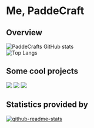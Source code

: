 # Me, PaddeCraft

## Overview

![PaddeCrafts GitHub stats](https://github-readme-stats.vercel.app/api?username=paddecraft&show_icons=true&theme=github_dark)\
![Top Langs](https://github-readme-stats.vercel.app/api/top-langs/?username=paddecraft&layout=compact&show_icons=true&theme=github_dark)

## Some cool projects

[<img src="https://github-readme-stats.vercel.app/api/pin/?username=paddecraft&repo=upstream&show_icons=true&theme=github_dark">](https://github.com/paddecraft/upstream)
[<img src="https://github-readme-stats.vercel.app/api/pin/?username=paddecraft&repo=log4py&show_icons=true&theme=github_dark">](https://github.com/paddecraft/log4py)
[<img src="https://github-readme-stats.vercel.app/api/pin/?username=paddecraft&repo=typenow&show_icons=true&theme=github_dark">](https://github.com/paddecraft/typenow)


## Statistics provided by

[![github-readme-stats](https://github-readme-stats.vercel.app/api/pin/?username=anuraghazra&repo=github-readme-stats&show_owner=true&show_icons=true&theme=github_dark)](https://github.com/anuraghazra/github-readme-stats)

